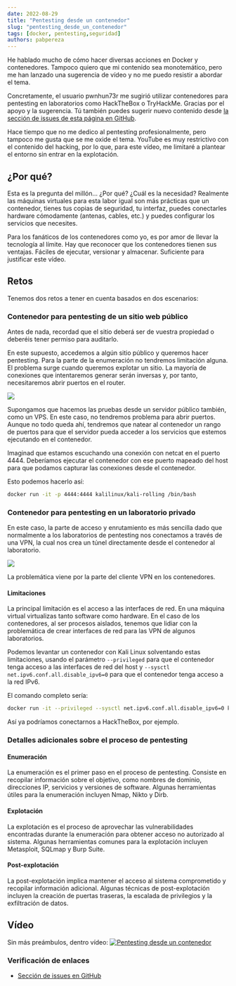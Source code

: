```yaml
---
date: 2022-08-29
title: "Pentesting desde un contenedor"
slug: "pentesting_desde_un_contenedor"
tags: [docker, pentesting,seguridad]
authors: pabpereza 
---
```


He hablado mucho de cómo hacer diversas acciones en Docker y contenedores. Tampoco quiero que mi contenido sea monotemático, pero me han lanzado una sugerencia de vídeo y no me puedo resistir a abordar el tema.
<!-- truncate -->

Concretamente, el usuario pwnhun73r me sugirió utilizar contenedores para pentesting en laboratorios como HackTheBox o TryHackMe. Gracias por el apoyo y la sugerencia. Tú también puedes sugerir nuevo contenido desde [la sección de issues de esta página en GitHub](https://github.com/pabpereza/pabpereza/issues).

Hace tiempo que no me dedico al pentesting profesionalmente, pero tampoco me gusta que se me oxide el tema. YouTube es muy restrictivo con el contenido del hacking, por lo que, para este vídeo, me limitaré a plantear el entorno sin entrar en la explotación.

## ¿Por qué?
Esta es la pregunta del millón... ¿Por qué? ¿Cuál es la necesidad? Realmente las máquinas virtuales para esta labor igual son más prácticas que un contenedor, tienes tus copias de seguridad, tu interfaz, puedes conectarles hardware cómodamente (antenas, cables, etc.) y puedes configurar los servicios que necesites.

Para los fanáticos de los contenedores como yo, es por amor de llevar la tecnología al límite. Hay que reconocer que los contenedores tienen sus ventajas. Fáciles de ejecutar, versionar y almacenar. Suficiente para justificar este vídeo.

## Retos
Tenemos dos retos a tener en cuenta basados en dos escenarios:

### Contenedor para pentesting de un sitio web público
Antes de nada, recordad que el sitio deberá ser de vuestra propiedad o deberéis tener permiso para auditarlo. 

En este supuesto, accedemos a algún sitio público y queremos hacer pentesting. Para la parte de la enumeración no tendremos limitación alguna. El problema surge cuando queremos explotar un sitio. La mayoría de conexiones que intentaremos generar serán inversas y, por tanto, necesitaremos abrir puertos en el router.

![](web_container.drawio.png)

Supongamos que hacemos las pruebas desde un servidor público también, como un VPS. En este caso, no tendremos problema para abrir puertos. Aunque no todo queda ahí, tendremos que natear al contenedor un rango de puertos para que el servidor pueda acceder a los servicios que estemos ejecutando en el contenedor.

Imaginad que estamos escuchando una conexión con netcat en el puerto 4444. Deberíamos ejecutar el contenedor con ese puerto mapeado del host para que podamos capturar las conexiones desde el contenedor.

Esto podemos hacerlo así:

```bash
docker run -it -p 4444:4444 kalilinux/kali-rolling /bin/bash
```

### Contenedor para pentesting en un laboratorio privado
En este caso, la parte de acceso y enrutamiento es más sencilla dado que normalmente a los laboratorios de pentesting nos conectamos a través de una VPN, la cual nos crea un túnel directamente desde el contenedor al laboratorio.

![](lab_container.drawio.png)

La problemática viene por la parte del cliente VPN en los contenedores.

#### Limitaciones
La principal limitación es el acceso a las interfaces de red. En una máquina virtual virtualizas tanto software como hardware. En el caso de los contenedores, al ser procesos aislados, tenemos que lidiar con la problemática de crear interfaces de red para las VPN de algunos laboratorios.

Podemos levantar un contenedor con Kali Linux solventando estas limitaciones, usando el parámetro `--privileged` para que el contenedor tenga acceso a las interfaces de red del host y `--sysctl net.ipv6.conf.all.disable_ipv6=0` para que el contenedor tenga acceso a la red IPv6.

El comando completo sería:
```bash
docker run -it --privileged --sysctl net.ipv6.conf.all.disable_ipv6=0 kalilinux/kali-rolling /bin/bash
```

Así ya podríamos conectarnos a HackTheBox, por ejemplo.

### Detalles adicionales sobre el proceso de pentesting

#### Enumeración
La enumeración es el primer paso en el proceso de pentesting. Consiste en recopilar información sobre el objetivo, como nombres de dominio, direcciones IP, servicios y versiones de software. Algunas herramientas útiles para la enumeración incluyen Nmap, Nikto y Dirb.

#### Explotación
La explotación es el proceso de aprovechar las vulnerabilidades encontradas durante la enumeración para obtener acceso no autorizado al sistema. Algunas herramientas comunes para la explotación incluyen Metasploit, SQLmap y Burp Suite.

#### Post-explotación
La post-explotación implica mantener el acceso al sistema comprometido y recopilar información adicional. Algunas técnicas de post-explotación incluyen la creación de puertas traseras, la escalada de privilegios y la exfiltración de datos.

## Vídeo 
Sin más preámbulos, dentro vídeo:
[![Pentesting desde un contenedor](https://img.youtube.com/vi/0GsiBPVRMyI/maxresdefault.jpg)](https://youtu.be/0GsiBPVRMyI)

### Verificación de enlaces
- [Sección de issues en GitHub](https://github.com/pabpereza/pabpereza/issues)
